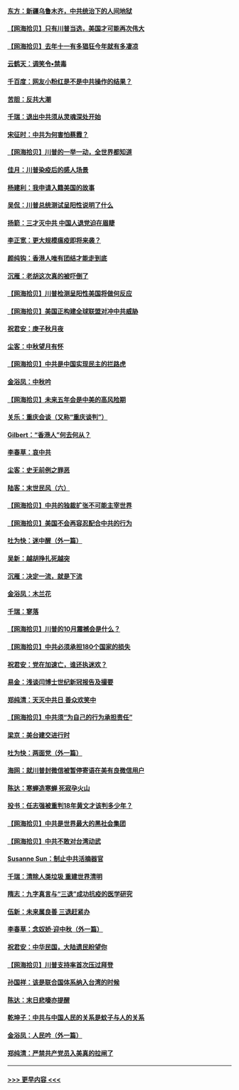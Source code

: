 #### [东方：新疆乌鲁木齐，中共统治下的人间地狱](../pages/nsc993/n12466075.md?t=10102102) 
#### [【网海拾贝】只有川普当选，美国才可能再次伟大](../pages/nsc993/n12466013.md?t=10102102) 
#### [【网海拾贝】去年十一有多猖狂今年就有多凄凉](../pages/nsc993/n12463649.md?t=10102102) 
#### [云鹤天：调笑令▪禁毒](../pages/nsc993/n12462975.md?t=10102102) 
#### [千百度：网友小粉红是不是中共操作的结果？](../pages/nsc993/n12461025.md?t=10102102) 
#### [苦胆：反共大潮](../pages/nsc993/n12459469.md?t=10102102) 
#### [千瑞：退出中共须从灵魂深处开始](../pages/nsc993/n12459437.md?t=10102102) 
#### [宋征时：中共为何害怕蔡霞？](../pages/nsc993/n12459097.md?t=10102102) 
#### [【网海拾贝】川普的一举一动，全世界都知道](../pages/nsc993/n12458825.md?t=10102102) 
#### [佳月：川普染疫后的感人场景](../pages/nsc993/n12456994.md?t=10102102) 
#### [杨建利：我申请入籍美国的故事](../pages/nsc993/n12455635.md?t=10102102) 
#### [吴侃：川普总统测试呈阳性说明了什么](../pages/nsc993/n12451869.md?t=10102102) 
#### [扬箭：三才灭中共 中国人退党迫在眉睫](../pages/nsc993/n12451842.md?t=10102102) 
#### [李正宽：更大规模瘟疫即将来袭？](../pages/nsc993/n12451455.md?t=10102102) 
#### [颜纯钩：香港人唯有团结才能走到底](../pages/nsc993/n12450870.md?t=10102102) 
#### [沉雁：老胡这次真的被吓倒了](../pages/nsc993/n12449796.md?t=10102102) 
#### [【网海拾贝】川普检测呈阳性美国将做何反应](../pages/nsc993/n12449042.md?t=10102102) 
#### [【网海拾贝】美国正构建全球联盟对冲中共威胁](../pages/nsc993/n12446580.md?t=10102102) 
#### [祝君安：庚子秋月夜](../pages/nsc993/n12445870.md?t=10102102) 
#### [尘客：中秋望月有怀](../pages/nsc993/n12444632.md?t=10102102) 
#### [【网海拾贝】中共是中国实现民主的拦路虎](../pages/nsc993/n12443573.md?t=10102102) 
#### [金浴凤：中秋吟](../pages/nsc993/n12441773.md?t=10102102) 
#### [【网海拾贝】未来五年会是中美的高风险期](../pages/nsc993/n12440760.md?t=10102102) 
#### [关乐：重庆会谈（又称“重庆谈判”）](../pages/nsc993/n12437525.md?t=10102102) 
#### [Gilbert：“香港人”何去何从？](../pages/nsc993/n12435894.md?t=10102102) 
#### [李春草：哀中共](../pages/nsc993/n12435874.md?t=10102102) 
#### [尘客：史无前例之罪恶](../pages/nsc993/n12435762.md?t=10102102) 
#### [陆客：末世民风（六）](../pages/nsc993/n12435354.md?t=10102102) 
#### [【网海拾贝】中共的独裁扩张不可能主宰世界](../pages/nsc993/n12435151.md?t=10102102) 
#### [【网海拾贝】美国不会再容忍配合中共的行为](../pages/nsc993/n12433808.md?t=10102102) 
#### [吐为快：迷中醒（外一篇）](../pages/nsc993/n12433585.md?t=10102102) 
#### [吴新：越胡挣扎死越突](../pages/nsc993/n12433562.md?t=10102102) 
#### [沉雁：决定一流，就是下流](../pages/nsc993/n12432128.md?t=10102102) 
#### [金浴凤：木兰花](../pages/nsc993/n12432124.md?t=10102102) 
#### [千瑞：寥落](../pages/nsc993/n12432071.md?t=10102102) 
#### [【网海拾贝】川普的10月震撼会是什么？](../pages/nsc993/n12431624.md?t=10102102) 
#### [【网海拾贝】中共必须承担180个国家的损失](../pages/nsc993/n12428893.md?t=10102102) 
#### [祝君安：党在加速亡，谁还执迷欢？](../pages/nsc993/n12428652.md?t=10102102) 
#### [易金：浅谈闫博士世纪新冠报告及撮要](../pages/nsc993/n12426822.md?t=10102102) 
#### [郑纯清：天灭中共日 善众欢笑中](../pages/nsc993/n12426784.md?t=10102102) 
#### [【网海拾贝】中共须“为自己的行为承担责任”](../pages/nsc993/n12426067.md?t=10102102) 
#### [梁京：美台建交进行时](../pages/nsc993/n12424066.md?t=10102102) 
#### [吐为快：两面党（外一篇）](../pages/nsc993/n12424043.md?t=10102102) 
#### [海网：就川普封微信被暂停寄语在美有良微信用户](../pages/nsc993/n12424021.md?t=10102102) 
#### [陈达：寒蝉造寒蝉 死寂孕火山](../pages/nsc993/n12423958.md?t=10102102) 
#### [投书：任志强被重判18年黄文才该判多少年？](../pages/nsc993/n12423672.md?t=10102102) 
#### [【网海拾贝】中共是世界最大的黑社会集团](../pages/nsc993/n12423543.md?t=10102102) 
#### [【网海拾贝】中共不敢对台湾动武](../pages/nsc993/n12421418.md?t=10102102) 
#### [Susanne Sun：制止中共活摘器官](../pages/nsc993/n12419654.md?t=10102102) 
#### [千瑞：清除人类垃圾 重建世界清明](../pages/nsc993/n12419414.md?t=10102102) 
#### [隋志：九字真言与“三退”成功抗疫的医学研究](../pages/nsc993/n12419248.md?t=10102102) 
#### [伍新：未来属良善 三退赶紧办](../pages/nsc993/n12418496.md?t=10102102) 
#### [李春草：念奴娇·迎中秋（外一篇）](../pages/nsc993/n12418465.md?t=10102102) 
#### [祝君安：中华民国，大陆遗民盼望你](../pages/nsc993/n12418089.md?t=10102102) 
#### [【网海拾贝】川普支持率首次压过拜登](../pages/nsc993/n12418050.md?t=10102102) 
#### [孙国祥：该是联合国体系纳入台湾的时候](../pages/nsc993/n12417369.md?t=10102102) 
#### [陈达：末日悲嚎亦提醒](../pages/nsc993/n12416736.md?t=10102102) 
#### [乾坤子：中共与中国人民的关系是蚊子与人的关系](../pages/nsc993/n12416632.md?t=10102102) 
#### [金浴凤：人民吟（外一篇）](../pages/nsc993/n12416567.md?t=10102102) 
#### [郑纯清：严禁共产党员入美真的拉闸了](../pages/nsc993/n12416550.md?t=10102102) 

----
#### [ >>> 更早内容 <<< ](../indexes/nsc993-earlier.md)
